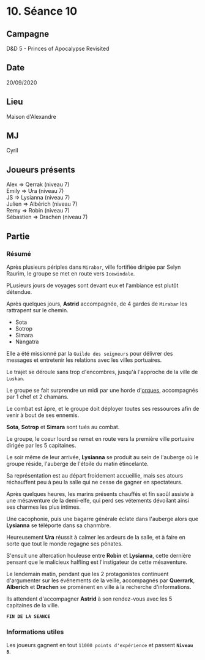 # 10. Séance 10

## Campagne

D&D 5 - Princes of Apocalypse Revisited

## Date

20/09/2020

## Lieu

Maison d'Alexandre

## MJ

Cyril

## Joueurs présents

Alex => Qerrak (niveau 7)  
Emily => Ura (niveau 7)  
JS => Lysianna (niveau 7)  
Julien => Albérich (niveau 7)  
Remy => Robin (niveau 7)  
Sébastien => Drachen (niveau 7)

## Partie

### Résumé

Après plusieurs périples dans `Mirabar`, ville fortifiée dirigée par Selyn Raurim, le groupe se met en route vers `Icewindale`.

PLusieurs jours de voyages sont devant eux et l'ambiance est plutôt détendue.

Après quelques jours, **Astrid** accompagnée, de 4 gardes de `Mirabar` les rattrapent sur le chemin.

- Sota
- Sotrop
- Simara
- Nangatra

Elle a été missionné par la `Guilde des seigneurs` pour délivrer des messages et entretenir les relations avec les villes portuaires.

Le trajet se déroule sans trop d'encombres, jusqu'à l'approche de la ville de `Luskan`.

Le groupe se fait surprendre un midi par une horde d'[orques](https://www.aidedd.org/dnd/monstres.php?vf=orque-chef-de-guerre), accompagnés par 1 chef et 2 chamans.

Le combat est âpre, et le groupe doit déployer toutes ses ressources afin de venir à bout de ses ennemis.

**Sota**, **Sotrop** et **Simara** sont tués au combat.

Le groupe, le coeur lourd se remet en route vers la première ville portuaire dirigée par les 5 capitaines.

Le soir même de leur arrivée, **Lysianna** se produit au sein de l'auberge où le groupe réside, l'auberge de l'étoile du matin étincelante.

Sa représentation est au départ froidement accueillie, mais ses atours réchauffent peu à peu la salle qui ne cesse de gagner en spectateurs.

Après quelques heures, les marins présents chauffés et fin saoûl assiste à une mésaventure de la demi-elfe, qui perd ses vétements dévoilant ainsi ses charmes les plus intimes.

Une cacophonie, puis une bagarre générale éclate dans l'auberge alors que **Lysianna** se téléporte dans sa chanmbre.

Heureusement **Ura** réussit à calmer les ardeurs de la salle, et à faire en sorte que tout le monde regagne ses pénates.

S'ensuit une altercation houleuse entre **Robin** et **Lysianna**, cette dernière pensant que le malicieux halfling est l'instigateur de cette mésaventure.

Le lendemain matin, pendant que les 2 protagonistes continuent d'argumenter sur les événements de la veille, accompagnés par **Querrark**, **Alberich** et **Drachen** se promènent en ville à la recherche d'informations.

Ils attendent d'accompagner **Astrid** à son rendez-vous avec les 5 capitaines de la ville.

**`FIN DE LA SEANCE`**

### Informations utiles

Les joueurs gagnent en tout `11000 points d'expérience` et passent **`Niveau 8`**.
